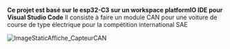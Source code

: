 **Ce projet est basé sur le esp32-C3 sur un workspace platformIO IDE pour Visual Studio Code**
Il consiste à faire un module CAN pour une voiture de course de type électrique pour la compétition international SAE

![ImageStaticAffiche_CapteurCAN](https://github.com/CarlDominicA/Projet_Module_CAN/assets/97920084/0c7b7774-fba3-4f5c-ab59-0fe8e7419acd)
